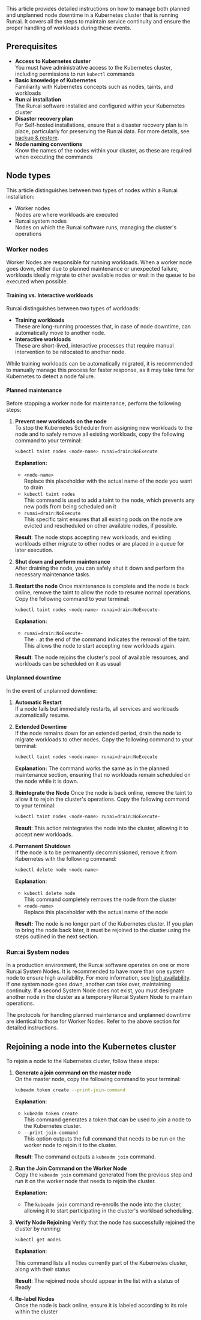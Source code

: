   
This article provides detailed instructions on how to manage both planned and unplanned node downtime in a Kubernetes cluster that is running Run:ai. It covers all the steps to maintain service continuity and ensure the proper handling of workloads during these events.

## Prerequisites

* __Access to Kubernetes cluster__  
  You must have administrative access to the Kubernetes cluster, including permissions to run `kubectl` commands  
* __Basic knowledge of Kubernetes__  
  Familiarity with Kubernetes concepts such as nodes, taints, and workloads  
* __Run:ai installation__  
  The Run:ai software installed and configured within your Kubernetes cluster  
* __Disaster recovery plan__  
  For Self-hosted installations, ensure that a disaster recovery plan is in place, particularly for preserving the Run:ai data. For more details, see [backup & restore](https://portal.document360.io/saas/docs/backup-restore-1).  
* __Node naming conventions__  
  Know the names of the nodes within your cluster, as these are required when executing the commands

## Node types

This article distinguishes between two types of nodes within a Run:ai installation:

* Worker nodes  
   Nodes are where workloads are executed  
* Run:ai system nodes  
  Nodes on which the Run:ai software runs, managing the cluster's operations

### Worker nodes

Worker Nodes are responsible for running workloads. When a worker node goes down, either due to planned maintenance or unexpected failure, workloads ideally migrate to other available nodes or wait in the queue to be executed when possible.

#### Training vs. Interactive workloads

Run:ai distinguishes between two types of workloads:

* __Training workloads__  
  These are long-running processes that, in case of node downtime, can automatically move to another node.  
* __Interactive workloads__  
  These are short-lived, interactive processes that require manual intervention to be relocated to another node.

While training workloads can be automatically migrated, it is recommended to manually manage this process for faster response, as it may take time for Kubernetes to detect a node failure.

#### Planned maintenance

Before stopping a worker node for maintenance, perform the following steps:

1. __Prevent new workloads on the node__  
   To stop the Kubernetes Scheduler from assigning new workloads to the node and to safely remove all existing workloads, copy the following command to your terminal:  

    ``` bash
    kubectl taint nodes <node-name> runai=drain:NoExecute
    ```

    __Explanation:__ 
    
    * `<node-name>`  
        Replace this placeholder with the actual name of the node you want to drain  
    * `kubectl taint nodes`  
        This command is used to add a taint to the node, which prevents any new pods from being scheduled on it  
    * `runai=drain:NoExecute`  
        This specific taint ensures that all existing pods on the node are evicted and rescheduled on other available nodes, if possible. 

    __Result__: The node stops accepting new workloads, and existing workloads either migrate to other nodes or are placed in a queue for later execution. 

2. __Shut down and perform maintenance__  
   After draining the node, you can safely shut it down and perform the necessary maintenance tasks. 

3. __Restart the node__ 
   Once maintenance is complete and the node is back online, remove the taint to allow the node to resume normal operations. Copy the following command to your terminal:  

    ``` bash
    kubectl taint nodes <node-name> runai=drain:NoExecute-
    ```

    __Explanation:__ 

    * `runai=drain:NoExecute-`  
      The `-` at the end of the command indicates the removal of the taint. This allows the node to start accepting new workloads again.

    __Result__: The node rejoins the cluster's pool of available resources, and workloads can be scheduled on it as usual

#### Unplanned downtime

In the event of unplanned downtime:

1. __Automatic Restart__  
    If a node fails but immediately restarts, all services and workloads automatically resume.  
2. __Extended Downtime__  
   If the node remains down for an extended period, drain the node to migrate workloads to other nodes. Copy the following command to your terminal:  

    ``` bash
    kubectl taint nodes <node-name> runai=drain:NoExecute
    ```

    __Explanation:__ The command works the same as in the planned maintenance section, ensuring that no workloads remain scheduled on the node while it is down.  

3. __Reintegrate the Node__ 
   Once the node is back online, remove the taint to allow it to rejoin the cluster's operations. Copy the following command to your terminal:  

    ``` bash
    kubectl taint nodes <node-name> runai=drain:NoExecute-
    ``` 
    __Result__: This action reintegrates the node into the cluster, allowing it to accept new workloads.  

4. __Permanent Shutdown__  
    If the node is to be permanently decommissioned, remove it from Kubernetes with the following command:  

    ``` bash
    kubectl delete node <node-name>
    ```  
    __Explanation__: 

    * `kubectl delete node`  
      This command completely removes the node from the cluster  
    * `<node-name>`  
      Replace this placeholder with the actual name of the node  

    __Result:__ The node is no longer part of the Kubernetes cluster. If you plan to bring the node back later, it must be rejoined to the cluster using the steps outlined in the next section.

### Run:ai System nodes

In a production environment, the Run:ai software operates on one or more Run:ai System Nodes. It is recommended to have more than one system node to ensure high availability. For more information, see [high availability](../config/ha.md). If one system node goes down, another can take over, maintaining continuity. If a second System Node does not exist, you must designate another node in the cluster as a temporary Run:ai System Node to maintain operations.

The protocols for handling planned maintenance and unplanned downtime are identical to those for Worker Nodes. Refer to the above section for detailed instructions.

## Rejoining a node into the Kubernetes cluster

To rejoin a node to the Kubernetes cluster, follow these steps:

1. __Generate a join command on the master node__  
   On the master node, copy the following command to your terminal:  

    ``` bash
    kubeadm token create --print-join-command
    ``` 

    __Explanation__: 

    * `kubeadm token create`  
        This command generates a token that can be used to join a node to the Kubernetes cluster.  
    * `--print-join-command`  
        This option outputs the full command that needs to be run on the worker node to rejoin it to the cluster.

    __Result__: The command outputs a `kubeadm join` command. 
    
2. __Run the Join Command on the Worker Node__  
   Copy the `kubeadm join` command generated from the previous step and run it on the worker node that needs to rejoin the cluster.

    __Explanation:__  

    * The `kubeadm join` command re-enrolls the node into the cluster, allowing it to start participating in the cluster's workload scheduling. 

3. __Verify Node Rejoining__ 
   Verify that the node has successfully rejoined the cluster by running:  

    ``` bash
    kubectl get nodes
    ```

    __Explanation__:  

    This command lists all nodes currently part of the Kubernetes cluster, along with their status  
    
    __Result__: The rejoined node should appear in the list with a status of Ready 

4. __Re-label Nodes__  
    Once the node is back online, ensure it is labeled according to its role within the cluster

